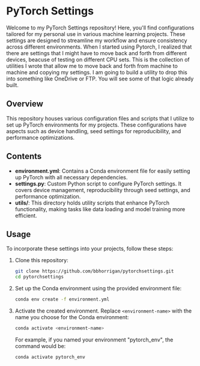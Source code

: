 
# PyTorch Settings

Welcome to my PyTorch Settings repository! Here, you'll find configurations tailored for my personal use in various machine learning projects. These settings are designed to streamline my workflow and ensure consistency across different environments.  When I started using Pytorch, I realized that there are settings that I might have to move back and forth from different devices, beacuse of testing on different CPU sets. This is the collection of utilities I wrote that allow me to move back and forth from machine to machine and copying my settings. I am going to build a utility to drop this into something like OneDrive or FTP. You will see some of that logic already built.

## Overview

This repository houses various configuration files and scripts that I utilize to set up PyTorch environments for my projects. These configurations have aspects such as device handling, seed settings for reproducibility, and performance optimizations.

## Contents

- **environment.yml**: Contains a Conda environment file for easily setting up PyTorch with all necessary dependencies.
- **settings.py**: Custom Python script to configure PyTorch settings. It covers device management, reproducibility through seed settings, and performance optimization.
- **utils/**: This directory holds utility scripts that enhance PyTorch functionality, making tasks like data loading and model training more efficient.

## Usage

To incorporate these settings into your projects, follow these steps:

1. Clone this repository:

    ```bash
    git clone https://github.com/bbhorrigan/pytorchsettings.git
    cd pytorchsettings
    ```

2. Set up the Conda environment using the provided environment file:

    ```bash
    conda env create -f environment.yml
    ```

3. Activate the created environment. Replace `<environment-name>` with the name you choose for the Conda environment:

    ```bash
    conda activate <environment-name>
    ```

   For example, if you named your environment "pytorch_env", the command would be:

    ```bash
    conda activate pytorch_env
    ```

